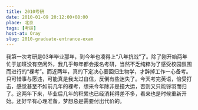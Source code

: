 ```yaml
---
title: 2010考研
date: 2010-01-09 20:12:00+08:00
place: 北京
tags: [考研]
host-at: Oray
slug: 2010-graduate-entrance-exam
---
```

我第一次考研是03年毕业那年，到今年也凑得上“八年抗战”了。除了刚开始两年忙于加班没有空闲外，我几乎每年都会报名考研，当然不乏纯粹为了感受校园氛围而进行的“裸考”。而近两年，真的下定决心要回归生物学，才辞掉工作一心备考。只可惜事与愿违，可能真是我太过自信，反倒有些迷失了。今天考完英语，倍受打击，感觉甚至不如前几年的裸考，想来今年除非是撞大运，否则又只能铩羽而归了。这两年下来，毕业后几年的积累也已经消耗得差不多，看来也是时候重新开始。还好早有心理准备，梦想总是需要付出代价的。
